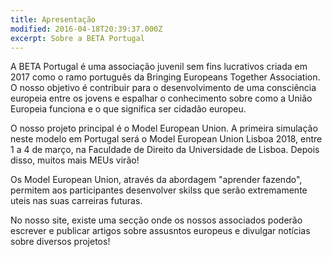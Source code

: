 ```yaml
---
title: Apresentação
modified: 2016-04-18T20:39:37.000Z
excerpt: Sobre a BETA Portugal
---
```

A BETA Portugal é uma associação juvenil sem fins lucrativos criada em 2017 como o ramo português da Bringing Europeans Together Association. O nosso objetivo é contribuir para o desenvolvimento de uma consciência europeia entre os jovens e espalhar o conhecimento sobre como a União Europeia funciona e o que significa ser cidadão europeu.

O nosso projeto principal é o Model European Union. A primeira simulação neste modelo em Portugal será o Model European Union Lisboa 2018, entre 1 a 4 de março, na Faculdade de Direito da Universidade de Lisboa. Depois disso, muitos mais MEUs virão!

Os Model European Union, através da abordagem "aprender fazendo", permitem aos participantes desenvolver skilss que serão extremamente uteis nas suas carreiras futuras.

No nosso site, existe uma secção onde os nossos associados poderão escrever e publicar artigos sobre assusntos europeus e divulgar notícias sobre diversos projetos!
